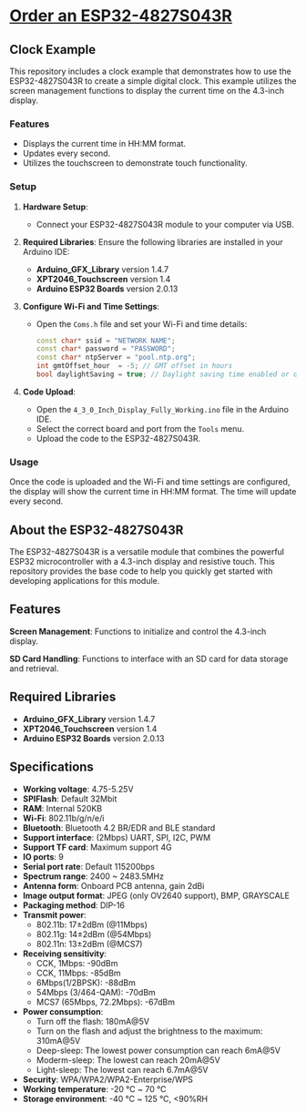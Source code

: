 # [Order an ESP32-4827S043R](https://s.click.aliexpress.com/e/_DB48igB "Order an ESP32-4827S043R")

## Clock Example

This repository includes a clock example that demonstrates how to use the ESP32-4827S043R to create a simple digital clock. This example utilizes the screen management functions to display the current time on the 4.3-inch display.

### Features

- Displays the current time in HH:MM format.
- Updates every second.
- Utilizes the touchscreen to demonstrate touch functionality.

### Setup

1. **Hardware Setup**:
   - Connect your ESP32-4827S043R module to your computer via USB.

2. **Required Libraries**:
   Ensure the following libraries are installed in your Arduino IDE:
   - **Arduino_GFX_Library** version 1.4.7
   - **XPT2046_Touchscreen** version 1.4
   - **Arduino ESP32 Boards** version 2.0.13

3. **Configure Wi-Fi and Time Settings**:
   - Open the `Coms.h` file and set your Wi-Fi and time details:
     ```cpp
     const char* ssid = "NETWORK NAME";
     const char* password = "PASSWORD";
     const char* ntpServer = "pool.ntp.org";
     int gmtOffset_hour  = -5; // GMT offset in hours
     bool daylightSaving = true; // Daylight saving time enabled or disabled
     ```

4. **Code Upload**:
   - Open the `4_3_0_Inch_Display_Fully_Working.ino` file in the Arduino IDE.
   - Select the correct board and port from the `Tools` menu.
   - Upload the code to the ESP32-4827S043R.

### Usage

Once the code is uploaded and the Wi-Fi and time settings are configured, the display will show the current time in HH:MM format. The time will update every second.

## About the ESP32-4827S043R

The ESP32-4827S043R is a versatile module that combines the powerful ESP32 microcontroller with a 4.3-inch display and resistive touch. This repository provides the base code to help you quickly get started with developing applications for this module.

## Features

**Screen Management**: Functions to initialize and control the 4.3-inch display.

**SD Card Handling**: Functions to interface with an SD card for data storage and retrieval.

## Required Libraries

- **Arduino_GFX_Library** version 1.4.7
- **XPT2046_Touchscreen** version 1.4
- **Arduino ESP32 Boards** version 2.0.13

## Specifications

- **Working voltage**: 4.75-5.25V
- **SPIFlash**: Default 32Mbit
- **RAM**: Internal 520KB
- **Wi-Fi**: 802.11b/g/n/e/i
- **Bluetooth**: Bluetooth 4.2 BR/EDR and BLE standard
- **Support interface**: (2Mbps) UART, SPI, I2C, PWM
- **Support TF card**: Maximum support 4G
- **IO ports**: 9
- **Serial port rate**: Default 115200bps
- **Spectrum range**: 2400 ~ 2483.5MHz
- **Antenna form**: Onboard PCB antenna, gain 2dBi
- **Image output format**: JPEG (only OV2640 support), BMP, GRAYSCALE
- **Packaging method**: DIP-16
- **Transmit power**:
  - 802.11b: 17±2dBm (@11Mbps)
  - 802.11g: 14±2dBm (@54Mbps)
  - 802.11n: 13±2dBm (@MCS7)
- **Receiving sensitivity**:
  - CCK, 1Mbps: -90dBm
  - CCK, 11Mbps: -85dBm
  - 6Mbps(1/2BPSK): -88dBm
  - 54Mbps (3/464-QAM): -70dBm
  - MCS7 (65Mbps, 72.2Mbps): -67dBm
- **Power consumption**:
  - Turn off the flash: 180mA@5V
  - Turn on the flash and adjust the brightness to the maximum: 310mA@5V
  - Deep-sleep: The lowest power consumption can reach 6mA@5V
  - Moderm-sleep: The lowest can reach 20mA@5V
  - Light-sleep: The lowest can reach 6.7mA@5V
- **Security**: WPA/WPA2/WPA2-Enterprise/WPS
- **Working temperature**: -20 ℃ ~ 70 ℃
- **Storage environment**: -40 ℃ ~ 125 ℃, <90%RH
